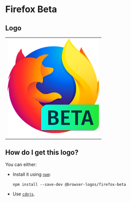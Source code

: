 # Firefox Beta

## Logo

<table>
    <tr height=300>
        <td>
            <a href="https://github.com/alrra/browser-logos/tree/7cba9ac6bd65bbc9c99fb3d303eb55ea578b5ae6/src/firefox-beta">
                <img width=290 src="https://raw.githubusercontent.com/alrra/browser-logos/7cba9ac6bd65bbc9c99fb3d303eb55ea578b5ae6/src/firefox-beta/firefox-beta.svg?sanitize=true" alt="Firefox Beta browser logo">
            </a>
        </td>
    </tr>
</table>

## How do I get this logo?

You can either:

* Install it using [`npm`][npm]:

  `npm install --save-dev @browser-logos/firefox-beta`

* Use [`cdnjs`][cdnjs].

<!-- Link labels: -->

[cdnjs]: https://cdnjs.com/libraries/browser-logos
[npm]: https://www.npmjs.com/
